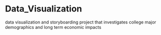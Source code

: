 # Data_Visualization
data visualization and storyboarding project that investigates college major demographics and long term economic impacts
